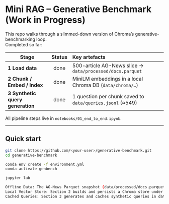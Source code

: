 # Mini RAG – Generative Benchmark (Work in Progress)

This repo walks through a slimmed-down version of Chroma’s generative-benchmarking loop.  
Completed so far:

| Stage                         | Status | Key artefacts                                              |
|-------------------------------|:------:|:-----------------------------------------------------------|
| **1 Load data**               | done   | 500-article AG-News slice → `data/processed/docs.parquet`   |
| **2 Chunk / Embed / Index**   | done   | MiniLM embeddings in a local Chroma DB (`data/chroma/…`)   |
| **3 Synthetic query generation** | done   | 1 question per chunk saved to `data/queries.jsonl` (≈549)  |

All pipeline steps live in `notebooks/01_end_to_end.ipynb`.

---

## Quick start

```bash
git clone https://github.com/<your-user>/generative-benchmark.git
cd generative-benchmark

conda env create -f environment.yml
conda activate genbench

jupyter lab

Offline Data: The AG-News Parquet snapshot (data/processed/docs.parquet) is committed, so Section 1 runs without external downloads.
Local Vector Store: Section 2 builds and persists a Chroma store under data/chroma/ (this directory is git-ignored).
Cached Queries: Section 3 generates and caches synthetic queries in data/queries.jsonl, so you won’t need to regenerate unless you delete that file.